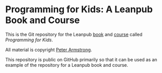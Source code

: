 # Programming for Kids: A Leanpub Book and Course

This is the Git repository for the Leanpub [book](https://leanpub.com/programmingforkids) and [course](https://leanpub.com/c/programmingforkids) called *Programming for Kids*.

All material is copyright [Peter Armstrong](https://twitter.com/peterarmstrong).

This repository is public on GitHub primarily so that it can be used as an example of the repository for a Leanpub book and course.